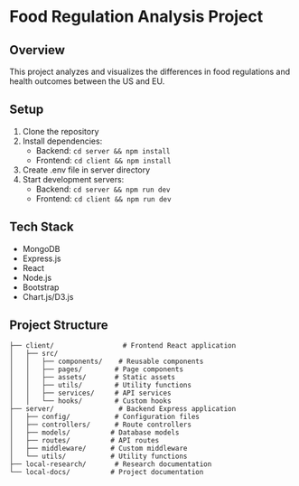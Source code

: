 # Food Regulation Analysis Project

## Overview
This project analyzes and visualizes the differences in food regulations and health outcomes between the US and EU.

## Setup
1. Clone the repository
2. Install dependencies:
   - Backend: `cd server && npm install`
   - Frontend: `cd client && npm install`
3. Create .env file in server directory
4. Start development servers:
   - Backend: `cd server && npm run dev`
   - Frontend: `cd client && npm run dev`

## Tech Stack
- MongoDB
- Express.js
- React
- Node.js
- Bootstrap
- Chart.js/D3.js

## Project Structure
```
├── client/                 # Frontend React application
│   ├── src/
│   │   ├── components/    # Reusable components
│   │   ├── pages/        # Page components
│   │   ├── assets/       # Static assets
│   │   ├── utils/        # Utility functions
│   │   ├── services/     # API services
│   │   └── hooks/        # Custom hooks
├── server/                # Backend Express application
│   ├── config/           # Configuration files
│   ├── controllers/      # Route controllers
│   ├── models/          # Database models
│   ├── routes/          # API routes
│   ├── middleware/      # Custom middleware
│   └── utils/           # Utility functions
├── local-research/       # Research documentation
└── local-docs/          # Project documentation
```

